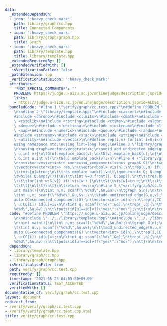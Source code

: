 ```yaml
---
data:
  _extendedDependsOn:
  - icon: ':heavy_check_mark:'
    path: library/graph/cc.hpp
    title: Connected Components
  - icon: ':heavy_check_mark:'
    path: library/graph/graph.hpp
    title: Graph
  - icon: ':heavy_check_mark:'
    path: library/template.hpp
    title: library/template.hpp
  _extendedRequiredBy: []
  _extendedVerifiedWith: []
  _isVerificationFailed: false
  _pathExtension: cpp
  _verificationStatusIcon: ':heavy_check_mark:'
  attributes:
    '*NOT_SPECIAL_COMMENTS*': ''
    PROBLEM: https://judge.u-aizu.ac.jp/onlinejudge/description.jsp?id=ALDS1_11_D
    links:
    - https://judge.u-aizu.ac.jp/onlinejudge/description.jsp?id=ALDS1_11_D
  bundledCode: "#line 1 \"verify/graph/cc.test.cpp\"\n#define PROBLEM \"https://judge.u-aizu.ac.jp/onlinejudge/description.jsp?id=ALDS1_11_D\"\
    \n\n#line 2 \"library/template.hpp\"\n#include <cassert>\n#include <cctype>\n\
    #include <chrono>\n#include <climits>\n#include <cmath>\n#include <cstdio>\n#include\
    \ <cstdlib>\n#include <cstring>\n#include <ctime>\n#include <algorithm>\n#include\
    \ <deque>\n#include <functional>\n#include <iostream>\n#include <limits>\n#include\
    \ <map>\n#include <numeric>\n#include <queue>\n#include <random>\n#include <set>\n\
    #include <sstream>\n#include <stack>\n#include <string>\n#include <tuple>\n#include\
    \ <utility>\n#include <vector>\n\n#define rep(i,n) for(int i=0;i<(n);i++)\n\n\
    using namespace std;\nusing lint=long long;\n#line 3 \"library/graph/graph.hpp\"\
    \n\nusing graph=vector<vector<int>>;\n\nvoid add_undirected_edge(graph& G,int\
    \ u,int v){\n\tG[u].emplace_back(v);\n\tG[v].emplace_back(u);\n}\n\nvoid add_directed_edge(graph&\
    \ G,int u,int v){\n\tG[u].emplace_back(v);\n}\n#line 4 \"library/graph/cc.hpp\"\
    \n\nvector<vector<int>> connected_components(const graph& G){\n\tint n=G.size();\n\
    \tvector<vector<int>> res;\n\tvector<bool> vis(n);\n\trep(u,n) if(!vis[u]) {\n\
    \t\tvis[u]=true;\n\t\tres.emplace_back();\n\t\tqueue<int> Q; Q.emplace(u);\n\t\
    \twhile(!Q.empty()){\n\t\t\tint v=Q.front(); Q.pop();\n\t\t\tres.back().emplace_back(v);\n\
    \t\t\tfor(int w:G[v]) if(!vis[w]) {\n\t\t\t\tvis[w]=true;\n\t\t\t\tQ.emplace(w);\n\
    \t\t\t}\n\t\t}\n\t}\n\treturn res;\n}\n#line 5 \"verify/graph/cc.test.cpp\"\n\n\
    int main(){\n\tint n,m; scanf(\"%d%d\",&n,&m);\n\tgraph G(n);\n\trep(i,m){\n\t\
    \tint u,v; scanf(\"%d%d\",&u,&v);\n\t\tadd_undirected_edge(G,u,v);\n\t}\n\n\t\
    auto CC=connected_components(G);\n\tvector<int> id(n);\n\trep(i,CC.size()) for(int\
    \ u:CC[i]) id[u]=i;\n\n\tint q; scanf(\"%d\",&q);\n\trep(_,q){\n\t\tint u,v; scanf(\"\
    %d%d\",&u,&v);\n\t\tputs(id[u]==id[v]?\"yes\":\"no\");\n\t}\n\n\treturn 0;\n}\n"
  code: "#define PROBLEM \"https://judge.u-aizu.ac.jp/onlinejudge/description.jsp?id=ALDS1_11_D\"\
    \n\n#include \"../../library/template.hpp\"\n#include \"../../library/graph/cc.hpp\"\
    \n\nint main(){\n\tint n,m; scanf(\"%d%d\",&n,&m);\n\tgraph G(n);\n\trep(i,m){\n\
    \t\tint u,v; scanf(\"%d%d\",&u,&v);\n\t\tadd_undirected_edge(G,u,v);\n\t}\n\n\t\
    auto CC=connected_components(G);\n\tvector<int> id(n);\n\trep(i,CC.size()) for(int\
    \ u:CC[i]) id[u]=i;\n\n\tint q; scanf(\"%d\",&q);\n\trep(_,q){\n\t\tint u,v; scanf(\"\
    %d%d\",&u,&v);\n\t\tputs(id[u]==id[v]?\"yes\":\"no\");\n\t}\n\n\treturn 0;\n}\n"
  dependsOn:
  - library/template.hpp
  - library/graph/cc.hpp
  - library/graph/graph.hpp
  isVerificationFile: true
  path: verify/graph/cc.test.cpp
  requiredBy: []
  timestamp: '2021-05-23 04:03:50+09:00'
  verificationStatus: TEST_ACCEPTED
  verifiedWith: []
documentation_of: verify/graph/cc.test.cpp
layout: document
redirect_from:
- /verify/verify/graph/cc.test.cpp
- /verify/verify/graph/cc.test.cpp.html
title: verify/graph/cc.test.cpp
---
```

